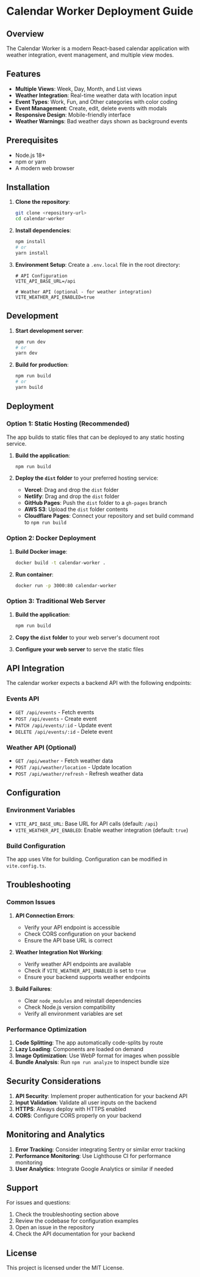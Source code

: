 # Calendar Worker Deployment Guide

## Overview
The Calendar Worker is a modern React-based calendar application with weather integration, event management, and multiple view modes.

## Features
- **Multiple Views**: Week, Day, Month, and List views
- **Weather Integration**: Real-time weather data with location input
- **Event Types**: Work, Fun, and Other categories with color coding
- **Event Management**: Create, edit, delete events with modals
- **Responsive Design**: Mobile-friendly interface
- **Weather Warnings**: Bad weather days shown as background events

## Prerequisites
- Node.js 18+ 
- npm or yarn
- A modern web browser

## Installation

1. **Clone the repository**:
   ```bash
   git clone <repository-url>
   cd calendar-worker
   ```

2. **Install dependencies**:
   ```bash
   npm install
   # or
   yarn install
   ```

3. **Environment Setup**:
   Create a `.env.local` file in the root directory:
   ```env
   # API Configuration
   VITE_API_BASE_URL=/api
   
   # Weather API (optional - for weather integration)
   VITE_WEATHER_API_ENABLED=true
   ```

## Development

1. **Start development server**:
   ```bash
   npm run dev
   # or
   yarn dev
   ```

2. **Build for production**:
   ```bash
   npm run build
   # or
   yarn build
   ```

## Deployment

### Option 1: Static Hosting (Recommended)
The app builds to static files that can be deployed to any static hosting service.

1. **Build the application**:
   ```bash
   npm run build
   ```

2. **Deploy the `dist` folder** to your preferred hosting service:
   - **Vercel**: Drag and drop the `dist` folder
   - **Netlify**: Drag and drop the `dist` folder
   - **GitHub Pages**: Push the `dist` folder to a `gh-pages` branch
   - **AWS S3**: Upload the `dist` folder contents
   - **Cloudflare Pages**: Connect your repository and set build command to `npm run build`

### Option 2: Docker Deployment
1. **Build Docker image**:
   ```bash
   docker build -t calendar-worker .
   ```

2. **Run container**:
   ```bash
   docker run -p 3000:80 calendar-worker
   ```

### Option 3: Traditional Web Server
1. **Build the application**:
   ```bash
   npm run build
   ```

2. **Copy the `dist` folder** to your web server's document root
3. **Configure your web server** to serve the static files

## API Integration

The calendar worker expects a backend API with the following endpoints:

### Events API
- `GET /api/events` - Fetch events
- `POST /api/events` - Create event
- `PATCH /api/events/:id` - Update event
- `DELETE /api/events/:id` - Delete event

### Weather API (Optional)
- `GET /api/weather` - Fetch weather data
- `POST /api/weather/location` - Update location
- `POST /api/weather/refresh` - Refresh weather data

## Configuration

### Environment Variables
- `VITE_API_BASE_URL`: Base URL for API calls (default: `/api`)
- `VITE_WEATHER_API_ENABLED`: Enable weather integration (default: `true`)

### Build Configuration
The app uses Vite for building. Configuration can be modified in `vite.config.ts`.

## Troubleshooting

### Common Issues

1. **API Connection Errors**:
   - Verify your API endpoint is accessible
   - Check CORS configuration on your backend
   - Ensure the API base URL is correct

2. **Weather Integration Not Working**:
   - Verify weather API endpoints are available
   - Check if `VITE_WEATHER_API_ENABLED` is set to `true`
   - Ensure your backend supports weather endpoints

3. **Build Failures**:
   - Clear `node_modules` and reinstall dependencies
   - Check Node.js version compatibility
   - Verify all environment variables are set

### Performance Optimization

1. **Code Splitting**: The app automatically code-splits by route
2. **Lazy Loading**: Components are loaded on demand
3. **Image Optimization**: Use WebP format for images when possible
4. **Bundle Analysis**: Run `npm run analyze` to inspect bundle size

## Security Considerations

1. **API Security**: Implement proper authentication for your backend API
2. **Input Validation**: Validate all user inputs on the backend
3. **HTTPS**: Always deploy with HTTPS enabled
4. **CORS**: Configure CORS properly on your backend

## Monitoring and Analytics

1. **Error Tracking**: Consider integrating Sentry or similar error tracking
2. **Performance Monitoring**: Use Lighthouse CI for performance monitoring
3. **User Analytics**: Integrate Google Analytics or similar if needed

## Support

For issues and questions:
1. Check the troubleshooting section above
2. Review the codebase for configuration examples
3. Open an issue in the repository
4. Check the API documentation for your backend

## License

This project is licensed under the MIT License.
